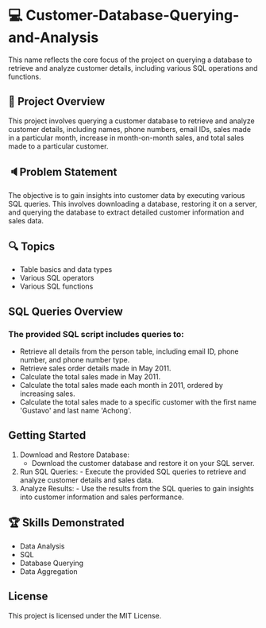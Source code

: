 # 💻 Customer-Database-Querying-and-Analysis
This name reflects the core focus of the project on querying a database to retrieve and analyze customer details, including various SQL operations and functions.

## 🔭 Project Overview
This project involves querying a customer database to retrieve and analyze customer details, including names, phone numbers, email IDs, sales made in a particular month, increase in month-on-month sales, and total sales made to a particular customer.

## 🔈Problem Statement
The objective is to gain insights into customer data by executing various SQL queries. This involves downloading a database, restoring it on a server, and querying the database to extract detailed customer information and sales data.

## 🔍 Topics
- Table basics and data types
- Various SQL operators
- Various SQL functions

## SQL Queries Overview
### The provided SQL script includes queries to:
- Retrieve all details from the person table, including email ID, phone number, and phone number type.
- Retrieve sales order details made in May 2011.
- Calculate the total sales made in May 2011.
- Calculate the total sales made each month in 2011, ordered by increasing sales.
- Calculate the total sales made to a specific customer with the first name 'Gustavo' and last name 'Achong'.
  
## Getting Started
  1. Download and Restore Database:
     - Download the customer database and restore it on your SQL server.
  2. Run SQL Queries:
    - Execute the provided SQL queries to retrieve and analyze customer details and sales data.
  3. Analyze Results:
    - Use the results from the SQL queries to gain insights into customer information and sales performance.
     
## 🏆 Skills Demonstrated
- Data Analysis
- SQL
- Database Querying
- Data Aggregation

## License
This project is licensed under the MIT License.
